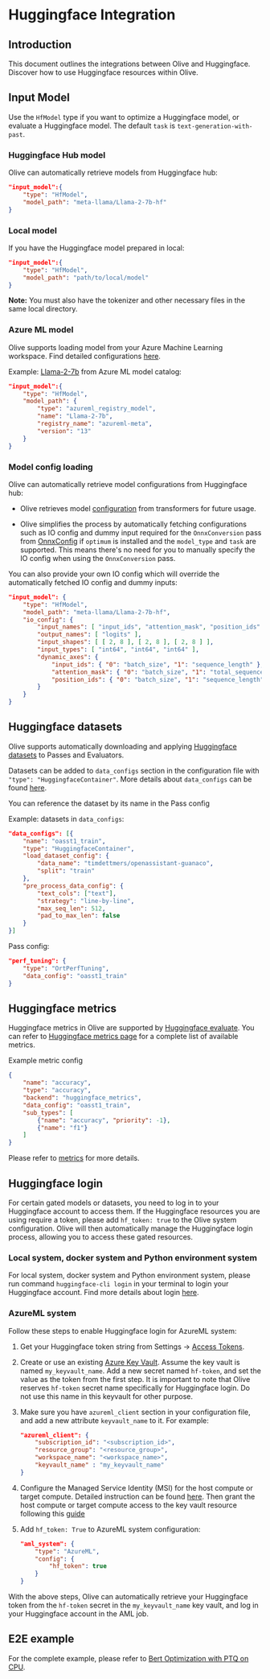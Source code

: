 # Huggingface Integration

## Introduction

This document outlines the integrations between Olive and Huggingface. Discover how to use Huggingface resources within Olive.

## Input Model

Use the `HfModel` type if you want to optimize a Huggingface model, or evaluate a Huggingface model. The default `task` is `text-generation-with-past`.

### Huggingface Hub model

Olive can automatically retrieve models from Huggingface hub:

```json
"input_model":{
    "type": "HfModel",
    "model_path": "meta-llama/Llama-2-7b-hf"
}
```

### Local model

If you have the Huggingface model prepared in local:

```json
"input_model":{
    "type": "HfModel",
    "model_path": "path/to/local/model"
}
```

**Note:** You must also have the tokenizer and other necessary files in the same local directory.

### Azure ML model

Olive supports loading model from your Azure Machine Learning workspace. Find detailed configurations [here](./azureml_integration.md).

Example: [Llama-2-7b](https://ml.azure.com/models/Llama-2-7b/version/13/catalog/registry/azureml-meta) from Azure ML model catalog:

```json
"input_model":{
    "type": "HfModel",
    "model_path": {
        "type": "azureml_registry_model",
        "name": "Llama-2-7b",
        "registry_name": "azureml-meta",
        "version": "13"
    }
}
```

### Model config loading

Olive can automatically retrieve model configurations from Huggingface hub:

- Olive retrieves model [configuration](https://huggingface.co/docs/transformers/main/en/model_doc/auto#transformers.AutoConfig) from transformers for future usage.

- Olive simplifies the process by automatically fetching configurations such as IO config and dummy input required for the `OnnxConversion` pass from [OnnxConfig](https://huggingface.co/docs/optimum/main/en/exporters/onnx/package_reference/configuration#optimum.exporters.onnx.OnnxConfig) if `optimum` is installed and the `model_type` and `task` are supported. This means there's no need for you to manually specify the IO config when using the `OnnxConversion` pass.

You can also provide your own IO config which will override the automatically fetched IO config and dummy inputs:

```json
"input_model": {
    "type": "HfModel",
    "model_path": "meta-llama/Llama-2-7b-hf",
    "io_config": {
        "input_names": [ "input_ids", "attention_mask", "position_ids" ],
        "output_names": [ "logits" ],
        "input_shapes": [ [ 2, 8 ], [ 2, 8 ], [ 2, 8 ] ],
        "input_types": [ "int64", "int64", "int64" ],
        "dynamic_axes": {
            "input_ids": { "0": "batch_size", "1": "sequence_length" },
            "attention_mask": { "0": "batch_size", "1": "total_sequence_length" },
            "position_ids": { "0": "batch_size", "1": "sequence_length" }
        }
    }
}
```

## Huggingface datasets

Olive supports automatically downloading and applying [Huggingface datasets](https://huggingface.co/datasets) to Passes and Evaluators.

Datasets can be added to `data_configs` section in the configuration file with `"type": "HuggingfaceContainer"`. More details about `data_configs` can be found [here](../tutorials/configure_data.rst).

You can reference the dataset by its name in the Pass config

Example: datasets in `data_configs`:

```json
"data_configs": [{
    "name": "oasst1_train",
    "type": "HuggingfaceContainer",
    "load_dataset_config": {
        "data_name": "timdettmers/openassistant-guanaco",
        "split": "train"
    },
    "pre_process_data_config": {
        "text_cols": ["text"],
        "strategy": "line-by-line",
        "max_seq_len": 512,
        "pad_to_max_len": false
    }
}]
```

Pass config:

```json
"perf_tuning": {
    "type": "OrtPerfTuning",
    "data_config": "oasst1_train"
}
```

## Huggingface metrics
Huggingface metrics in Olive are supported by [Huggingface evaluate](https://huggingface.co/docs/evaluate/index). You can refer to [Huggingface metrics page](https://huggingface.co/metrics) for a complete list of available metrics.

Example metric config

```json
{
    "name": "accuracy",
    "type": "accuracy",
    "backend": "huggingface_metrics",
    "data_config": "oasst1_train",
    "sub_types": [
        {"name": "accuracy", "priority": -1},
        {"name": "f1"}
    ]
}
```

Please refer to [metrics](../overview/options.md#metrics) for more details.

## Huggingface login

For certain gated models or datasets, you need to log in to your Huggingface account to access them. If the Huggingface resources you are using require a token, please add `hf_token: true` to the Olive system configuration. Olive will then automatically manage the Huggingface login process, allowing you to access these gated resources.

### Local system, docker system and Python environment system

For local system, docker system and Python environment system, please run command `huggingface-cli login` in your terminal to login your Huggingface account. Find more details about login [here](https://huggingface.co/docs/huggingface_hub/quick-start#login).

### AzureML system

Follow these steps to enable Huggingface login for AzureML system:

1. Get your Huggingface token string from Settings -> [Access Tokens](https://huggingface.co/settings/tokens).

1. Create or use an existing [Azure Key Vault](https://learn.microsoft.com/en-us/azure/key-vault/general/overview). Assume the key vault is named `my_keyvault_name`. Add a new secret named `hf-token`, and set the value as the token from the first step. It is important to note that Olive reserves `hf-token` secret name specifically for Huggingface login. Do not use this name in this keyvault for other purpose.

1. Make sure you have `azureml_client` section in your configuration file, and add a new attribute `keyvault_name` to it. For example:

    ```json
    "azureml_client": {
        "subscription_id": "<subscription_id>",
        "resource_group": "<resource_group>",
        "workspace_name": "<workspace_name>",
        "keyvault_name" : "my_keyvault_name"
    }
    ```

1. Configure the Managed Service Identity (MSI) for the host compute or target compute. Detailed instruction can be found [here](https://learn.microsoft.com/en-us/azure/machine-learning/how-to-setup-authentication?view=azureml-api-2&tabs=sdk#configure-a-managed-identity). Then grant the host compute or target compute access to the key vault resource following this [guide](https://learn.microsoft.com/en-us/azure/key-vault/general/assign-access-policy?tabs=azure-portal)

1. Add `hf_token: True` to AzureML system configuration:

    ```json
    "aml_system": {
        "type": "AzureML",
        "config": {
            "hf_token": true
        }
    }
    ```

With the above steps, Olive can automatically retrieve your Huggingface token from the `hf-token` secret in the `my_keyvault_name` key vault, and log in your Huggingface account in the AML job.

## E2E example

For the complete example, please refer to [Bert Optimization with PTQ on CPU](https://github.com/microsoft/Olive/tree/main/examples/bert#bert-optimization-with-ptq-on-cpu).
